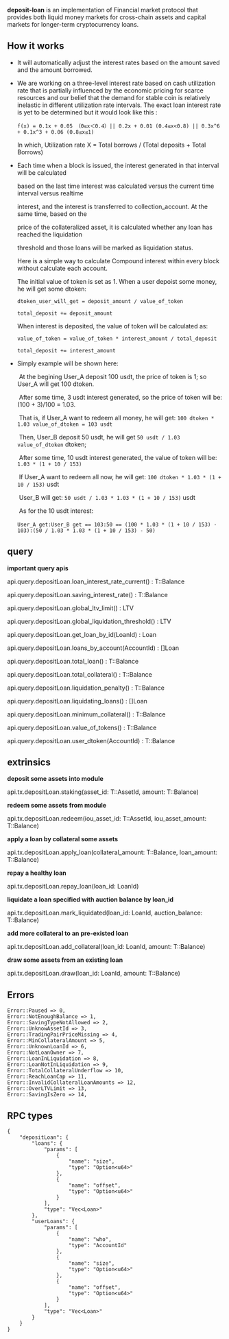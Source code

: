 **deposit-loan** is an implementation of Financial market protocol that provides both liquid money markets for cross-chain assets and capital markets for longer-term cryptocurrency  loans. 

## How it works

+ It will automatically adjust the interest rates based on the amount saved and the amount borrowed.

+ We are working on a three-level interest rate based on cash utilization rate that is partially influenced by the economic pricing for scarce resources and our belief that the demand for stable coin is relatively inelastic in different utilization rate intervals.  The exact loan interest rate is yet to be determined but it would look like this :

  `f(x) = 0.1x + 0.05 （0≤x＜0.4）|| 0.2x + 0.01 (0.4≤x<0.8) || 0.3x^6 + 0.1x^3 + 0.06 (0.8≤x≤1)`

  In which, Utilization rate X = Total borrows / (Total deposits + Total Borrows)

+ Each time when a block is issued, the interest generated in that interval will be calculated

  based on the last time interest was calculated versus the current time interval versus realtime

  interest,  and the interest is transferred to collection_account. At the same time, based on the

  price of the collateralized asset, it is calculated whether any loan has reached the liquidation

  threshold and those loans will be marked as liquidation status.

  Here is a simple way to calculate Compound interest within every block without calculate each account.

  The initial value of token is set as 1. When a user depoist some money, he will get some dtoken:

     `dtoken_user_will_get = deposit_amount / value_of_token`

     `total_deposit += deposit_amount`

  When interest is deposited, the value of token will be calculated as:

    `value_of_token = value_of_token * interest_amount / total_deposit`

    `total_deposit += interest_amount`

+ Simply example will be shown here:

  ​    At the begining User_A deposit 100 usdt, the price of token is 1; so User_A will get 100 dtoken.

  ​    After some time, 3 usdt interest generated, so the price of token will be: (100 + 3)/100 = 1.03.

  ​    That is, if User_A want to redeem all money, he will get: `100 dtoken * 1.03 value_of_dtoken = 103 usdt`

  ​    Then, User_B deposit 50 usdt, he will get `50 usdt / 1.03 value_of_dtoken` dtoken;

  ​    After some time, 10 usdt interest generated, the value of token will be: `1.03 * (1 + 10 / 153)`

  ​    If User_A want to redeem all now, he will get: `100 dtoken * 1.03 * (1 + 10 / 153)` usdt

  ​    User_B will get: `50 usdt / 1.03 * 1.03 * (1 + 10 / 153)` usdt

  ​    As for the 10 usdt interest:

  ​    `User_A get:User_B get == 103:50 == (100 * 1.03 * (1 + 10 / 153) - 103):(50 / 1.03 * 1.03 * (1 + 10 / 153) - 50)`


## query

**important query apis**

api.query.depositLoan.loan_interest_rate_current() : T::Balance

api.query.depositLoan.saving_interest_rate() : T::Balance

api.query.depositLoan.global_ltv_limit() : LTV

api.query.depositLoan.global_liquidation_threshold() : LTV

api.query.depositLoan.get_loan_by_id(LoanId) : Loan

api.query.depositLoan.loans_by_account(AccountId) : []Loan

api.query.depositLoan.total_loan() : T::Balance

api.query.depositLoan.total_collateral() : T::Balance

api.query.depositLoan.liquidation_penalty() : T::Balance

api.query.depositLoan.liquidating_loans() : []Loan

api.query.depositLoan.minimum_collateral() : T::Balance

api.query.depositLoan.value_of_tokens() : T::Balance

api.query.depositLoan.user_dtoken(AccountId) : T::Balance

## extrinsics

**deposit some assets into module**

api.tx.depositLoan.staking(asset_id: T::AssetId, amount: T::Balance)

**redeem some assets from module**

api.tx.depositLoan.redeem(iou_asset_id: T::AssetId, iou_asset_amount: T::Balance)

**apply a loan by collateral some assets**

api.tx.depositLoan.apply_loan(collateral_amount: T::Balance, loan_amount: T::Balance)

**repay a healthy loan**

api.tx.depositLoan.repay_loan(loan_id: LoanId)

**liquidate a loan specified with auction balance by loan_id**

api.tx.depositLoan.mark_liquidated(loan_id: LoanId, auction_balance: T::Balance)

**add more collateral to an pre-existed loan**

api.tx.depositLoan.add_collateral(loan_id: LoanId, amount: T::Balance)

**draw some assets from an existing loan**

api.tx.depositLoan.draw(loan_id: LoanId, amount: T::Balance)

## Errors

```
Error::Paused => 0,
Error::NotEnoughBalance => 1,
Error::SavingTypeNotAllowed => 2,
Error::UnknowAssetId => 3,
Error::TradingPairPriceMissing => 4,
Error::MinCollateralAmount => 5,
Error::UnknownLoanId => 6,
Error::NotLoanOwner => 7,
Error::LoanInLiquidation => 8,
Error::LoanNotInLiquidation => 9,
Error::TotalCollateralUnderflow => 10,
Error::ReachLoanCap => 11,
Error::InvalidCollateralLoanAmounts => 12,
Error::OverLTVLimit => 13,
Error::SavingIsZero => 14,
```

## RPC types

```
{
    "depositLoan": {
        "loans": {
            "params": [
                {
                    "name": "size",
                    "type": "Option<u64>"
                },
                {
                    "name": "offset",
                    "type": "Option<u64>"
                }
            ],
            "type": "Vec<Loan>"
        },
        "userLoans": {
            "params": [
                {
                    "name": "who",
                    "type": "AccountId"
                },
                {
                    "name": "size",
                    "type": "Option<u64>"
                },
                {
                    "name": "offset",
                    "type": "Option<u64>"
                }
            ],
            "type": "Vec<Loan>"
        }
    }
}
```

